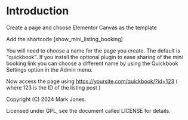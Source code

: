 # Introduction

Create a page and choose Elementor Canvas as the template

Add the shortcode [show_mini_listing_booking]

You will need to choose a name for the page you create. The default is "quickbook". If you install the optional plugin to ease sharing of the mini booking link you can choose a different name by using the Quickbook Settings option in the Admin menu.

Now access the page using https://yoursite.com/quickbook/?id=123   ( where 123 is the ID of the listing post )

Copyright (C) 2024 Mark Jones.

Licensed under GPL, see the document called LICENSE for details.
